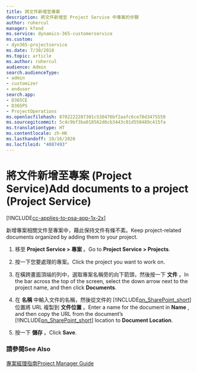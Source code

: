 ```yaml
---
title: 將文件新增至專案
description: 將文件新增至 Project Service 中專案的步驟
author: ruhercul
manager: kfend
ms.service: dynamics-365-customerservice
ms.custom:
- dyn365-projectservice
ms.date: 7/30/2018
ms.topic: article
ms.author: ruhercul
audience: Admin
search.audienceType:
- admin
- customizer
- enduser
search.app:
- D365CE
- D365PS
- ProjectOperations
ms.openlocfilehash: 8702222207301c530476bf2aafc6ce78d3475550
ms.sourcegitcommit: 5c4c9bf3ba018562d6cb3443c01d550489c415fa
ms.translationtype: HT
ms.contentlocale: zh-HK
ms.lasthandoff: 10/16/2020
ms.locfileid: "4087493"
---
```

# <a name="add-documents-to-a-project-project-service"></a><span data-ttu-id="d7ce4-103">將文件新增至專案 (Project Service)</span><span class="sxs-lookup"><span data-stu-id="d7ce4-103">Add documents to a project (Project Service)</span></span>

[!INCLUDE[cc-applies-to-psa-app-1x-2x](../includes/cc-applies-to-psa-app-1x-2x.md)]

<span data-ttu-id="d7ce4-104">新增專案相關文件至專案中，藉此保持文件有條不紊。</span><span class="sxs-lookup"><span data-stu-id="d7ce4-104">Keep project-related documents organized by adding them to your project.</span></span>  
  
1. <span data-ttu-id="d7ce4-105">移至 **Project Service > 專案** 。</span><span class="sxs-lookup"><span data-stu-id="d7ce4-105">Go to **Project Service > Projects**.</span></span>  
  
2. <span data-ttu-id="d7ce4-106">按一下您要處理的專案。</span><span class="sxs-lookup"><span data-stu-id="d7ce4-106">Click the project you want to work on.</span></span>  
  
3. <span data-ttu-id="d7ce4-107">在橫跨畫面頂端的列中，選取專案名稱旁的向下箭頭，然後按一下 **文件** 。</span><span class="sxs-lookup"><span data-stu-id="d7ce4-107">In the bar across the top of the screen, select the down arrow next to the project name, and then click **Documents**.</span></span>  
  
4. <span data-ttu-id="d7ce4-108">在 **名稱** 中輸入文件的名稱，然後從文件的 [!INCLUDE[pn_SharePoint_short](../includes/pn-sharepoint-short.md)] 位置將 URL 複製到 **文件位置** 。</span><span class="sxs-lookup"><span data-stu-id="d7ce4-108">Enter a name for the document in **Name** ,  and then copy the URL from the document’s [!INCLUDE[pn_SharePoint_short](../includes/pn-sharepoint-short.md)] location to **Document Location**.</span></span>  
  
5. <span data-ttu-id="d7ce4-109">按一下 **儲存** 。</span><span class="sxs-lookup"><span data-stu-id="d7ce4-109">Click **Save**.</span></span>  
  
### <a name="see-also"></a><span data-ttu-id="d7ce4-110">請參閱</span><span class="sxs-lookup"><span data-stu-id="d7ce4-110">See Also</span></span>  
 [<span data-ttu-id="d7ce4-111">專案經理指南</span><span class="sxs-lookup"><span data-stu-id="d7ce4-111">Project Manager Guide</span></span>](../psa/project-manager-guide.md)
